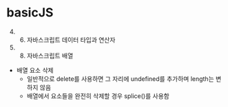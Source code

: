 # basicJS

04. 06. 자바스크립트 데이터 타입과 연산자
04. 08. 자바스크립트 배열
  * 배열 요소 삭제
    + 일반적으로 delete를 사용하면 그 자리에 undefined를 추가하며 length는 변하지 않음
    + 배열에서 요소들을 완전히 삭제할 경우 splice()를 사용함
